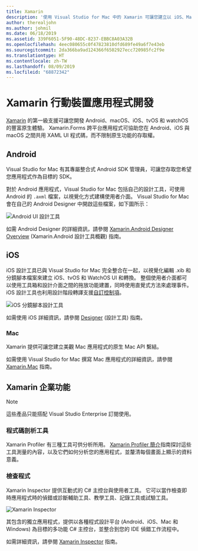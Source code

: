 ```yaml
---
title: Xamarin
description: '使用 Visual Studio for Mac 中的 Xamarin 可讓您建立以 iOS、Mac、Android、tvOS 和 watchOS 為目標的跨平台應用程式 '
author: therealjohn
ms.author: johmil
ms.date: 06/18/2019
ms.assetid: 339F6051-5F90-48DC-8237-EBBC8A03A32B
ms.openlocfilehash: 4eec080655c0f47823810dfd689fe49a6f7e43eb
ms.sourcegitcommit: 2da366ba9ad124366f6502927ecc720985fc2f9e
ms.translationtype: HT
ms.contentlocale: zh-TW
ms.lasthandoff: 08/09/2019
ms.locfileid: "68872342"
---
```

# <a name="xamarin-mobile-app-development"></a>Xamarin 行動裝置應用程式開發

[Xamarin](/xamarin) 的第一級支援可讓您開發 Android、macOS、iOS、tvOS 和 watchOS 的豐富原生體驗。 Xamarin.Forms 跨平台應用程式可協助您在 Android、iOS 與 macOS 之間共用 XAML UI 程式碼，而不限制原生功能的存取權。

## <a name="android"></a>Android

Visual Studio for Mac 有其專屬整合式 Android SDK 管理員，可讓您存取您希望您應用程式作為目標的 SDK。

對於 Android 應用程式，Visual Studio for Mac 包括自己的設計工具，可使用 Android 的 `.axml` 檔案，以視覺化方式建構使用者介面。 Visual Studio for Mac 會在自己的 Android Designer 中開啟這些檔案，如下圖所示：

![Android UI 設計工具](media/intro-image31.png)

如需 Android Designer 的詳細資訊，請參閱 [Xamarin.Android Designer Overview](/xamarin/android/user-interface/android-designer/index) (Xamarin.Android 設計工具概觀) 指南。

## <a name="ios"></a>iOS

iOS 設計工具已與 Visual Studio for Mac 完全整合在一起，以視覺化編輯 .xib 和分鏡腳本檔案來建立 iOS、tvOS 和 WatchOS UI 和轉換。 整個使用者介面都可以使用工具箱和設計介面之間的拖放功能建置，同時使用直覺式方法來處理事件。 iOS 設計工具也利用設計階段轉譯支援[自訂控制項](/xamarin/ios/user-interface/designer/ios-designable-controls-overview)。

![iOS 分鏡腳本設計工具](media/intro-image30.png)

如需使用 iOS 詳細資訊，請參閱 [Designer](https://docs.microsoft.com/xamarin/ios/user-interface/designer/?tabs=macos) (設計工具) 指南。

### <a name="mac"></a>Mac

Xamarin 提供可讓您建立美觀 Mac 應用程式的原生 Mac API 繫結。

如需使用 Visual Studio for Mac 撰寫 Mac 應用程式的詳細資訊，請參閱 [Xamarin.Mac](/xamarin/mac/get-started/index) 指南。

## <a name="xamarin-enterprise-features"></a>Xamarin 企業功能

> [!Note]
> 這些產品只能搭配 Visual Studio Enterprise 訂閱使用。

### <a name="profiler"></a>程式碼剖析工具

Xamarin Profiler 有三種工具可供分析所用。 [Xamarin Profiler 簡介](/xamarin/tools/profiler/index?tabs=macos)指南探討這些工具測量的內容，以及它們如何分析您的應用程式，並釐清每個畫面上顯示的資料意義。

### <a name="inspector"></a>檢查程式

Xamarin Inspector 提供互動式的 C# 主控台與使用者工具。 它可以當作檢查即時應用程式時的偵錯或診斷輔助工具、教學工具、記錄工具或試驗工具。

![Xamarin Inspector](media/intro-inspector.png)

其包含的獨立應用程式，提供以各種程式設計平台 (Android、iOS、Mac 和 Windows) 為目標的多功能 C# 主控台，並整合到您的 IDE 偵錯工作流程中。

如需詳細資訊，請參閱 [Xamarin Inspector](/xamarin/tools/inspector/) 指南。